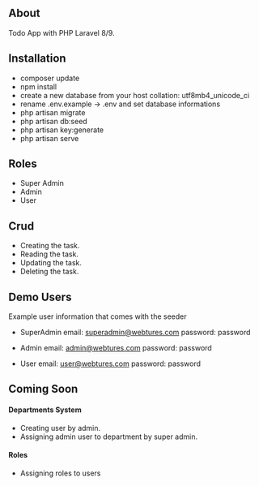 ## About
Todo App with PHP Laravel 8/9.

## Installation
- composer update
- npm install
- create a new database from your host collation: utf8mb4_unicode_ci
- rename .env.example -> .env and set database informations
- php artisan migrate
- php artisan db:seed
- php artisan key:generate
- php artisan serve

## Roles
- Super Admin
- Admin
- User
 
## Crud
- Creating the task.
- Reading the task.
- Updating the task.
- Deleting the task.

## Demo Users
Example user information that comes with the seeder

- SuperAdmin
email: superadmin@webtures.com
password: password

- Admin
email: admin@webtures.com
password: password

- User
email: user@webtures.com
password: password

## Coming Soon

#### Departments System
- Creating user by admin.
- Assigning admin user to department by super admin.

#### Roles
- Assigning roles to users

